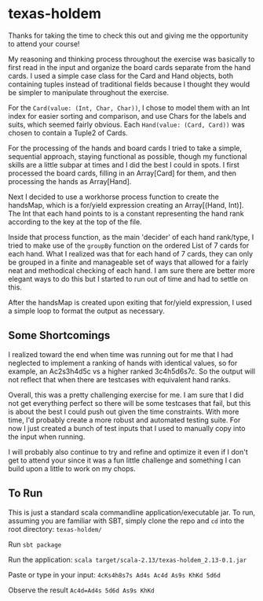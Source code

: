 # texas-holdem

Thanks for taking the time to check this out and giving me the opportunity to attend your course! 

My reasoning and thinking process throughout the exercise was basically to first read in the input and organize the board cards separate from the hand cards.  I used a simple case class for the Card and Hand objects, both containing tuples instead of traditional fields because I thought they would be simpler to manipulate throughout the exercise.  

For the `Card(value: (Int, Char, Char))`, I chose to model them with an Int index for easier sorting and comparison, and use Chars for the labels and suits, which seemed fairly obvious.  Each `Hand(value: (Card, Card))` was chosen to contain a Tuple2 of Cards.

For the processing of the hands and board cards I tried to take a simple, sequential approach, staying functional as possible, though my functional skills are a little subpar at times and I did the best I could in spots.  I first processed the board cards, filling in an Array[Card] for them, and then processing the hands as Array[Hand].  

Next I decided to use a workhorse process function to create the handsMap, which is a for/yield expression creating an Array[(Hand, Int)].  The Int that each hand points to is a constant representing the hand rank according to the key at the top of the file.

Inside that process function, as the main 'decider' of each hand rank/type, I tried to make use of the `groupBy` function on the ordered List of 7 cards for each hand. What I realized was that for each hand of 7 cards, they can only be grouped in a finite and manageable set of ways that allowed for a fairly neat and methodical checking of each hand.  I am sure there are better more elegant ways to do this but I started to run out of time and had to settle on this.

After the handsMap is created upon exiting that for/yield expression, I used a simple loop to format the output as necessary.

## Some Shortcomings
I realized toward the end when time was running out for me that I had neglected to implement a ranking of hands with identical values, so for example, an Ac2s3h4d5c vs a higher ranked 3c4h5d6s7c.  So the output will not reflect that when there are testcases with equivalent hand ranks.

Overall, this was a pretty challenging exercise for me.  I am sure that I did not get everything perfect so there will be some testcases that fail, but this is about the best I could push out given the time constraints.  With more time, I'd probably create a more robust and automated testing suite.  For now I just created a bunch of test inputs that I used to manually copy into the input when running.

I will probably also continue to try and refine and optimize it even if I don't get to attend your since it was a fun little challenge and something I can build upon a little to work on my chops.  

## To Run

This is just a standard scala commandline application/executable jar.
To run, assuming you are familiar with SBT, simply clone the repo and `cd` into the root directory:
`texas-holdem/`

Run 
`sbt package`

Run the application:
`scala target/scala-2.13/texas-holdem_2.13-0.1.jar`

Paste or type in your input:
`4cKs4h8s7s Ad4s Ac4d As9s KhKd 5d6d`

Observe the result
`Ac4d=Ad4s 5d6d As9s KhKd`
